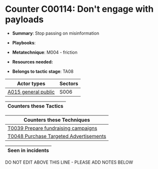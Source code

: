 # Counter C00114: Don't engage with payloads

* **Summary**: Stop passing on misinformation

* **Playbooks**: 

* **Metatechnique**: M004 - friction

* **Resources needed:** 

* **Belongs to tactic stage**: TA08


| Actor types | Sectors |
| ----------- | ------- |
| [A015 general public](../generated_pages/actortypes/A015.md) | S006 |



| Counters these Tactics |
| ---------------------- |



| Counters these Techniques |
| ------------------------- |
| [T0039 Prepare fundraising campaigns](../generated_pages/techniques/T0039.md) |
| [T0048 Purchase Targeted Advertisements](../generated_pages/techniques/T0048.md) |



| Seen in incidents |
| ----------------- |


DO NOT EDIT ABOVE THIS LINE - PLEASE ADD NOTES BELOW